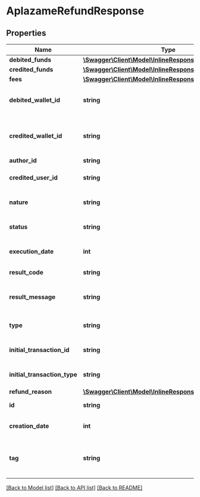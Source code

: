 # AplazameRefundResponse

## Properties
Name | Type | Description | Notes
------------ | ------------- | ------------- | -------------
**debited_funds** | [**\Swagger\Client\Model\InlineResponse2001DebitedFunds**](InlineResponse2001DebitedFunds.md) |  | [optional] 
**credited_funds** | [**\Swagger\Client\Model\InlineResponse2001DebitedFunds**](InlineResponse2001DebitedFunds.md) |  | [optional] 
**fees** | [**\Swagger\Client\Model\InlineResponse2001DebitedFunds**](InlineResponse2001DebitedFunds.md) |  | [optional] 
**debited_wallet_id** | **string** | The ID of the wallet that was debited | [optional] 
**credited_wallet_id** | **string** | The ID of the wallet where money will be credited | [optional] 
**author_id** | **string** | A user&#39;s ID | [optional] 
**credited_user_id** | **string** | The user ID who was credited | [optional] 
**nature** | **string** | The nature of the transaction | [optional] 
**status** | **string** | The status of the transaction | [optional] 
**execution_date** | **int** | When the transaction happened | [optional] 
**result_code** | **string** | The result code | [optional] 
**result_message** | **string** | A verbal explanation of the ResultCode | [optional] 
**type** | **string** | The type of the transaction | [optional] 
**initial_transaction_id** | **string** | The initial transaction ID | [optional] 
**initial_transaction_type** | **string** | The initial transaction type | [optional] 
**refund_reason** | [**\Swagger\Client\Model\InlineResponse204RefundReason**](InlineResponse204RefundReason.md) |  | [optional] 
**id** | **string** | The item&#39;s ID | [optional] 
**creation_date** | **int** | When the item was created | [optional] 
**tag** | **string** | Custom data that you can add to this item | [optional] 

[[Back to Model list]](../README.md#documentation-for-models) [[Back to API list]](../README.md#documentation-for-api-endpoints) [[Back to README]](../README.md)


